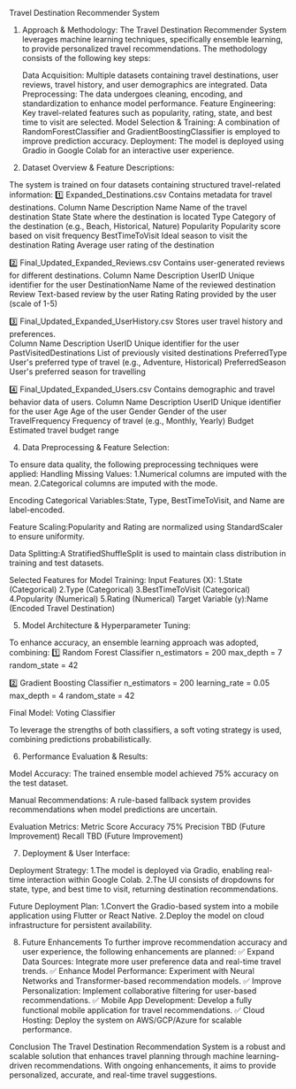 Travel Destination Recommender System
1. Approach & Methodology:
The Travel Destination Recommender System leverages machine learning techniques, specifically ensemble learning, to provide personalized travel recommendations. The methodology consists of the following key steps:

      Data Acquisition: Multiple datasets containing travel destinations, user reviews, travel history, and user demographics are integrated.
      Data Preprocessing: The data undergoes cleaning, encoding, and standardization to enhance model performance.
      Feature Engineering: Key travel-related features such as popularity, rating, state, and best time to visit are selected.
      Model Selection & Training: A combination of RandomForestClassifier and GradientBoostingClassifier is employed to improve prediction accuracy.
      Deployment: The model is deployed using Gradio in Google Colab for an interactive user experience.


   
3. Dataset Overview & Feature Descriptions:

The system is trained on four datasets containing structured travel-related information:
1️⃣ Expanded_Destinations.csv
Contains metadata for travel destinations.
Column Name	                  Description
Name	                  Name of the travel destination
State	                  State where the destination is located
Type	                  Category of the destination (e.g., Beach, Historical, Nature)
Popularity	            Popularity score based on visit frequency
BestTimeToVisit	        Ideal season to visit the destination
Rating	                Average user rating of the destination

2️⃣ Final_Updated_Expanded_Reviews.csv
Contains user-generated reviews for different destinations.
Column Name                       Description
UserID	                   Unique identifier for the user
DestinationName	           Name of the reviewed destination
Review	                   Text-based review by the user
Rating	                   Rating provided by the user (scale of 1-5)

3️⃣ Final_Updated_Expanded_UserHistory.csv
Stores user travel history and preferences.      
Column Name	                        Description
UserID	                       Unique identifier for the user
PastVisitedDestinations	       List of previously visited destinations
PreferredType	                 User's preferred type of travel (e.g., Adventure, Historical)
PreferredSeason	               User's preferred season for travelling

4️⃣ Final_Updated_Expanded_Users.csv
Contains demographic and travel behavior data of users.
Column Name	                             Description
UserID	                       Unique identifier for the user
Age                            Age of the user
Gender	                       Gender of the user
TravelFrequency	               Frequency of travel (e.g., Monthly, Yearly)
Budget	                       Estimated travel budget range


4. Data Preprocessing & Feature Selection:

To ensure data quality, the following preprocessing techniques were applied:
Handling Missing Values:
          1.Numerical columns are imputed with the mean.
          2.Categorical columns are imputed with the mode.
          
Encoding Categorical Variables:State, Type, BestTimeToVisit, and Name are label-encoded.

Feature Scaling:Popularity and Rating are normalized using StandardScaler to ensure uniformity.

Data Splitting:A StratifiedShuffleSplit is used to maintain class distribution in training and test datasets.

Selected Features for Model Training:
Input Features (X):
1.State (Categorical)
2.Type (Categorical)
3.BestTimeToVisit (Categorical)
4.Popularity (Numerical)
5.Rating (Numerical)
Target Variable (y):Name (Encoded Travel Destination)


5. Model Architecture & Hyperparameter Tuning:

To enhance accuracy, an ensemble learning approach was adopted, combining:
1️⃣ Random Forest Classifier
n_estimators = 200
max_depth = 7
random_state = 42

2️⃣ Gradient Boosting Classifier
n_estimators = 200
learning_rate = 0.05
max_depth = 4
random_state = 42

Final Model: Voting Classifier

To leverage the strengths of both classifiers, a soft voting strategy is used, combining predictions probabilistically.

6. Performance Evaluation & Results:

Model Accuracy: The trained ensemble model achieved 75% accuracy on the test dataset.

Manual Recommendations: A rule-based fallback system provides recommendations when model predictions are uncertain.

Evaluation Metrics:
Metric	            Score
Accuracy	            75%
Precision	      TBD (Future Improvement)
Recall	        TBD (Future Improvement)

7. Deployment & User Interface:

Deployment Strategy:
1.The model is deployed via Gradio, enabling real-time interaction within Google Colab.
2.The UI consists of dropdowns for state, type, and best time to visit, returning destination recommendations.

Future Deployment Plan:
1.Convert the Gradio-based system into a mobile application using Flutter or React Native.
2.Deploy the model on cloud infrastructure for persistent availability.


8. Future Enhancements
To further improve recommendation accuracy and user experience, the following enhancements are planned:
✅ Expand Data Sources: Integrate more user preference data and real-time travel trends.
✅ Enhance Model Performance: Experiment with Neural Networks and Transformer-based recommendation models.
✅ Improve Personalization: Implement collaborative filtering for user-based recommendations.
✅ Mobile App Development: Develop a fully functional mobile application for travel recommendations.
✅ Cloud Hosting: Deploy the system on AWS/GCP/Azure for scalable performance.
  
Conclusion
The Travel Destination Recommendation System is a robust and scalable solution that enhances travel planning through machine learning-driven recommendations. With ongoing enhancements, it aims to provide personalized, accurate, and real-time travel suggestions.

